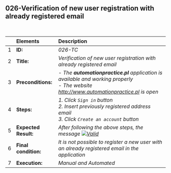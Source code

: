 ##  026-Verification of new user registration with already registered email

<br>

|     | Elements             | Description                                                                               |
| :-- | :------------------- | :---------------------------------------------------------------------------------------- |
| 1   | **ID:**              | _026-TC_                                                                                  |
| 2   | **Title:**           | _Verification of new user registration with already registered email_                     |
| 3   | **Preconditions:**   | _- The **automationpractice.pl** application is available and working properly <br> - The website http://www.automationpractice.pl is open_ |
| 4   | **Steps:**           | _1. Click `Sign in` button <br> 2. Insert previously registered address email <br> 3. Click `Create an account` button_ |
| 5   | **Expected Result:** | _After following the above steps, the message [![Valid](https://img.shields.io/badge/An%20account%20using%20this%20email%20address%20has%20already%20been%20registered.%20Please%20enter%20a%20valid%20password%20or%20request%20a%20new%20one.-f3515c)](#)_ |
| 6   | **Final condition:** | _It is not possible to register a new user with an already registered email in the application_ |
| 7   | **Execution:**       | _Manual and Automated_                                                                    |
